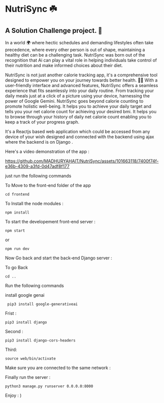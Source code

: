 # NutriSync ☘️

## A Solution Challenge project. 🏢

<p>In a world 🌍 where hectic schedules and demanding lifestyles often take precedence, where every other person is out of shape, maintaining a healthy diet can be a challenging task. NutriSync was born out of the recognition that Ai can play a vital role in helping individuals take control of their nutrition and make informed choices about their diet.</p>

<p>
NutriSync is not just another calorie tracking app, it's a comprehensive tool designed to empower you on your journey towards better health. 👨‍⚕️ With a user-friendly interface and advanced features, NutriSync offers a seamless experience that fits seamlessly into your daily routine. From tracking your daily meals just at a click of a picture using your device, harnessing the power of Google Gemini. NutriSync goes beyond calorie counting to promote holistic well-being. It helps you to achieve your daily target and tells you your net calorie count for achieving your desired bmi. It helps you to browse through your history of daily net calorie count enabling you to keep a track of your progress graph. </p>
<p>
It's a Reactjs based web application which could be accessed from any device of your wish designed and connected with the backend using ajax where the backend is on Django . </p>

Here's a video demonstration of the app :

https://github.com/MADHURYAHAIT/NutriSync/assets/101663118/7400f74f-e36b-4309-a3fd-0d47adf8f177

just run the following commands

To Move to the front-end folder of the app 
    
    cd frontend 

To Install the node modules :

    npm install
    
To start the developement front-end server :

    npm start

or 

    npm run dev

Now Go back and start the back-end Django server :

To go Back 

    cd ..

Run the following commands 

install google genai

     pip3 install google-generativeai 

Frist :
    
    pip3 install django

Second :

    pip3 install django-cors-headers

Third: 

    source web/bin/activate
    
Make sure you are connected to the same network :

Finally run the server : 

    python3 manage.py runserver 0.0.0.0:8000


Enjoy : )
